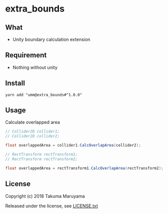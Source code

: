 # extra_bounds

## What

* Unity boundary calculation extension 

## Requirement

* Nothing without unity

## Install

```shell
yarn add "umm@extra_bounds#^1.0.0"
```

## Usage

Calculate overlapped area

```csharp
// Collider2D collider1;
// Collider2D collider2;

float overlappedArea = collider1.CalcOverlapArea(collider2);
```

```csharp
// RectTransform rectTransform1;
// RectTransform rectTransform2;

float overlappedArea = rectTransform1.CalcOverlapArea(rectTransform2);
```

## License

Copyright (c) 2018 Takuma Maruyama

Released under the  license, see [LICENSE.txt](LICENSE.txt)

